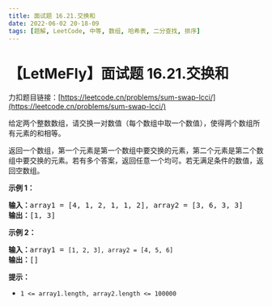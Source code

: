 ```yaml
---
title: 面试题 16.21.交换和
date: 2022-06-02 20-18-09
tags: [题解, LeetCode, 中等, 数组, 哈希表, 二分查找, 排序]
---
```


# 【LetMeFly】面试题 16.21.交换和

力扣题目链接：[https://leetcode.cn/problems/sum-swap-lcci/](https://leetcode.cn/problems/sum-swap-lcci/)

<p>给定两个整数数组，请交换一对数值（每个数组中取一个数值），使得两个数组所有元素的和相等。</p>

<p>返回一个数组，第一个元素是第一个数组中要交换的元素，第二个元素是第二个数组中要交换的元素。若有多个答案，返回任意一个均可。若无满足条件的数值，返回空数组。</p>

<p><strong>示例 1：</strong></p>

<pre>
<strong>输入：</strong>array1 = [4, 1, 2, 1, 1, 2], array2 = [3, 6, 3, 3]
<strong>输出：</strong>[1, 3]
</pre>

<p><strong>示例 2：</strong></p>

<pre>
<strong>输入：</strong>array1 = <code>[1, 2, 3], array2 = [4, 5, 6]</code>
<strong>输出：</strong>[]</pre>

<p><strong>提示：</strong></p>

<ul>
	<li><code>1 &lt;= array1.length, array2.length &lt;= 100000</code></li>
</ul>


    